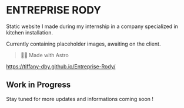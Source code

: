 # ENTREPRISE RODY

Static website I made during my internship in a company specialized in kitchen installation.

Currently containing placeholder images, awaiting on the client.

> 🧑‍🚀 Made with Astro

https://tiffany-dby.github.io/Entreprise-Rody/


## Work in Progress

Stay tuned for more updates and informations coming soon !
